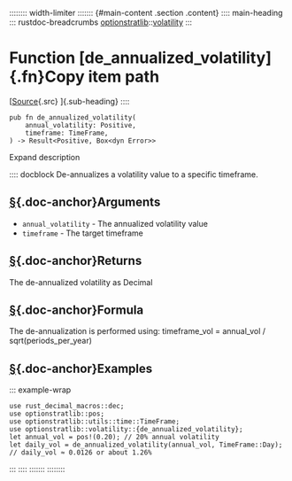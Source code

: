 :::::::: width-limiter
::::::: {#main-content .section .content}
:::: main-heading
::: rustdoc-breadcrumbs
[optionstratlib](../index.html)::[volatility](index.html)
:::

# Function [de_annualized_volatility]{.fn}Copy item path

[[Source](../../src/optionstratlib/volatility/utils.rs.html#310-315){.src}
]{.sub-heading}
::::

``` {.rust .item-decl}
pub fn de_annualized_volatility(
    annual_volatility: Positive,
    timeframe: TimeFrame,
) -> Result<Positive, Box<dyn Error>>
```

Expand description

:::: docblock
De-annualizes a volatility value to a specific timeframe.

## [§](#arguments){.doc-anchor}Arguments

- `annual_volatility` - The annualized volatility value
- `timeframe` - The target timeframe

## [§](#returns){.doc-anchor}Returns

The de-annualized volatility as Decimal

## [§](#formula){.doc-anchor}Formula

The de-annualization is performed using: timeframe_vol = annual_vol /
sqrt(periods_per_year)

## [§](#examples){.doc-anchor}Examples

::: example-wrap
``` {.rust .rust-example-rendered}
use rust_decimal_macros::dec;
use optionstratlib::pos;
use optionstratlib::utils::time::TimeFrame;
use optionstratlib::volatility::{de_annualized_volatility};
let annual_vol = pos!(0.20); // 20% annual volatility
let daily_vol = de_annualized_volatility(annual_vol, TimeFrame::Day);
// daily_vol ≈ 0.0126 or about 1.26%
```
:::
::::
:::::::
::::::::
